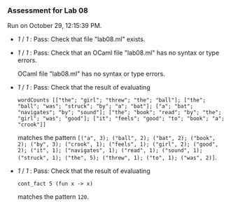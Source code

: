 ### Assessment for Lab 08

Run on October 29, 12:15:39 PM.

+  _1_ / _1_ : Pass: Check that file "lab08.ml" exists.

+  _1_ / _1_ : Pass: Check that an OCaml file "lab08.ml" has no syntax or type errors.

    OCaml file "lab08.ml" has no syntax or type errors.



+  _1_ / _1_ : Pass: 
Check that the result of evaluating
   ```
   wordCounts [["the"; "girl"; "threw"; "the"; "ball"]; ["the"; "ball"; "was"; "struck"; "by"; "a"; "bat"]; ["a"; "bat"; "navigates"; "by"; "sound"]; ["the"; "book"; "read"; "by"; "the"; "girl"; "was"; "good"]; ["it"; "feels"; "good"; "to"; "book"; "a"; "crook"]]
   ```
   matches the pattern `[("a", 3); ("ball", 2); ("bat", 2); ("book", 2); ("by", 3); ("crook", 1); ("feels", 1); ("girl", 2); ("good", 2); ("it", 1); ("navigates", 1); ("read", 1); ("sound", 1); ("struck", 1); ("the", 5); ("threw", 1); ("to", 1); ("was", 2)]`.

   




+  _1_ / _1_ : Pass: 
Check that the result of evaluating
   ```
   cont_fact 5 (fun x -> x)
   ```
   matches the pattern `120`.

   




